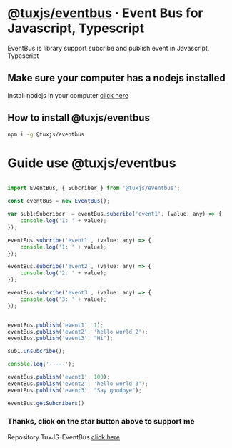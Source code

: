 # [@tuxjs/eventbus](https://github.com/tuxjs/tuxjs.eventbus.git) &middot; Event Bus for Javascript, Typescript

EventBus is library support subcribe and publish event in Javascript, Typescript

## Make sure your computer has a nodejs installed
Install nodejs in your computer [click here](https://nodejs.org/en/)

## How to install @tuxjs/eventbus

```bash
npm i -g @tuxjs/eventbus
```

# Guide use @tuxjs/eventbus

```javascript

import EventBus, { Subcriber } from '@tuxjs/eventbus';

const eventBus = new EventBus();

var sub1:Subcriber  = eventBus.subcribe('event1', (value: any) => {
    console.log('1: ' + value);
});

eventBus.subcribe('event1', (value: any) => {
    console.log('1: ' + value);
});

eventBus.subcribe('event2', (value: any) => {
    console.log('2: ' + value);
});

eventBus.subcribe('event3', (value: any) => {
    console.log('3: ' + value);
});


eventBus.publish('event1', 1);
eventBus.publish('event2', 'hello world 2');
eventBus.publish('event3', "Hi");

sub1.unsubcribe();

console.log('-----');

eventBus.publish('event1', 100);
eventBus.publish('event2', 'hello world 3');
eventBus.publish('event3', "Say goodbye");

eventBus.getSubcribers()

```

### Thanks, click on the star button above to support me

Repository TuxJS-EventBus [click here](https://github.com/tuxjs/tuxjs.eventbus.git)
